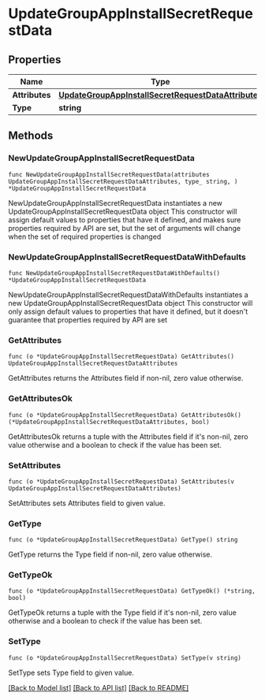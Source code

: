 # UpdateGroupAppInstallSecretRequestData

## Properties

Name | Type | Description | Notes
------------ | ------------- | ------------- | -------------
**Attributes** | [**UpdateGroupAppInstallSecretRequestDataAttributes**](UpdateGroupAppInstallSecretRequestDataAttributes.md) |  | 
**Type** | **string** |  | 

## Methods

### NewUpdateGroupAppInstallSecretRequestData

`func NewUpdateGroupAppInstallSecretRequestData(attributes UpdateGroupAppInstallSecretRequestDataAttributes, type_ string, ) *UpdateGroupAppInstallSecretRequestData`

NewUpdateGroupAppInstallSecretRequestData instantiates a new UpdateGroupAppInstallSecretRequestData object
This constructor will assign default values to properties that have it defined,
and makes sure properties required by API are set, but the set of arguments
will change when the set of required properties is changed

### NewUpdateGroupAppInstallSecretRequestDataWithDefaults

`func NewUpdateGroupAppInstallSecretRequestDataWithDefaults() *UpdateGroupAppInstallSecretRequestData`

NewUpdateGroupAppInstallSecretRequestDataWithDefaults instantiates a new UpdateGroupAppInstallSecretRequestData object
This constructor will only assign default values to properties that have it defined,
but it doesn't guarantee that properties required by API are set

### GetAttributes

`func (o *UpdateGroupAppInstallSecretRequestData) GetAttributes() UpdateGroupAppInstallSecretRequestDataAttributes`

GetAttributes returns the Attributes field if non-nil, zero value otherwise.

### GetAttributesOk

`func (o *UpdateGroupAppInstallSecretRequestData) GetAttributesOk() (*UpdateGroupAppInstallSecretRequestDataAttributes, bool)`

GetAttributesOk returns a tuple with the Attributes field if it's non-nil, zero value otherwise
and a boolean to check if the value has been set.

### SetAttributes

`func (o *UpdateGroupAppInstallSecretRequestData) SetAttributes(v UpdateGroupAppInstallSecretRequestDataAttributes)`

SetAttributes sets Attributes field to given value.


### GetType

`func (o *UpdateGroupAppInstallSecretRequestData) GetType() string`

GetType returns the Type field if non-nil, zero value otherwise.

### GetTypeOk

`func (o *UpdateGroupAppInstallSecretRequestData) GetTypeOk() (*string, bool)`

GetTypeOk returns a tuple with the Type field if it's non-nil, zero value otherwise
and a boolean to check if the value has been set.

### SetType

`func (o *UpdateGroupAppInstallSecretRequestData) SetType(v string)`

SetType sets Type field to given value.



[[Back to Model list]](../README.md#documentation-for-models) [[Back to API list]](../README.md#documentation-for-api-endpoints) [[Back to README]](../README.md)


